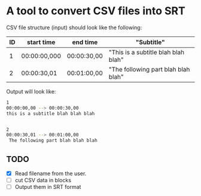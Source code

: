 # A tool to convert CSV files into SRT


CSV file structure (input) should look like the following:  


| ID | start time   | end time    | "Subtitle"                          |
|----|--------------|-------------|-------------------------------------|
| 1  | 00:00:00,000 | 00:00:30,00 | "This is a subtitle blah blah blah" |
| 2  | 00:00:30,01  | 00:01:00,00 | "The following part blah blah blah" |


Output will look like:

```sh
1
00:00:00,00 --> 00:00:30,00
this is a subtitle blah blah blah


2
00:00:30,01 --> 00:01:00,00
 The following part blah blah blah

```

## TODO
- [X] Read filename from the user.
- [ ] cut CSV data in blocks
- [ ] Output them in SRT format
